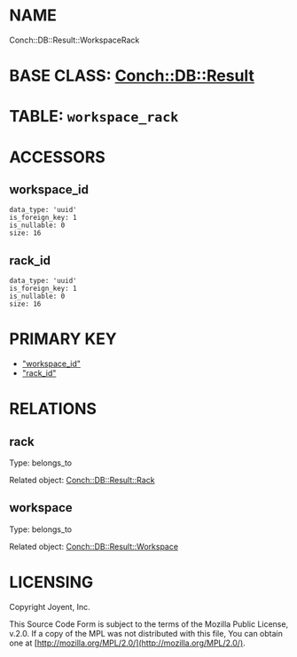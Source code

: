 # NAME

Conch::DB::Result::WorkspaceRack

# BASE CLASS: [Conch::DB::Result](https://joyent.github.io/conch/modules/Conch::DB::Result)

# TABLE: `workspace_rack`

# ACCESSORS

## workspace\_id

```
data_type: 'uuid'
is_foreign_key: 1
is_nullable: 0
size: 16
```

## rack\_id

```
data_type: 'uuid'
is_foreign_key: 1
is_nullable: 0
size: 16
```

# PRIMARY KEY

- ["workspace\_id"](#workspace_id)
- ["rack\_id"](#rack_id)

# RELATIONS

## rack

Type: belongs\_to

Related object: [Conch::DB::Result::Rack](https://joyent.github.io/conch/modules/Conch::DB::Result::Rack)

## workspace

Type: belongs\_to

Related object: [Conch::DB::Result::Workspace](https://joyent.github.io/conch/modules/Conch::DB::Result::Workspace)

# LICENSING

Copyright Joyent, Inc.

This Source Code Form is subject to the terms of the Mozilla Public License,
v.2.0. If a copy of the MPL was not distributed with this file, You can obtain
one at [http://mozilla.org/MPL/2.0/](http://mozilla.org/MPL/2.0/).
